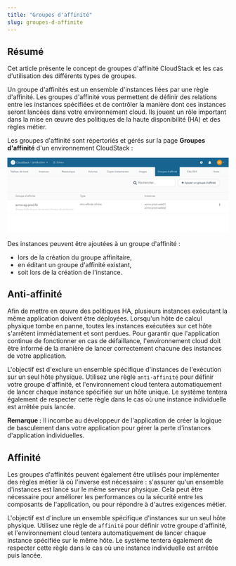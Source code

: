 ```yaml
---
title: "Groupes d'affinité"
slug: groupes-d-affinite
---
```



## Résumé

Cet article présente le concept de groupes d'affinité CloudStack et les cas d'utilisation des différents types de groupes.

Un groupe d'affinités est un ensemble d'instances liées par une règle d'affinité. Les groupes d'affinité vous permettent de définir des relations entre les instances spécifiées et de contrôler la manière dont ces instances seront lancées dans votre environnement cloud. Ils jouent un rôle important dans la mise en œuvre des politiques de la haute disponibilité \(HA\) et des règles métier.

Les groupes d'affinité sont répertoriés et gérés sur la page **Groupes d'affinité** d'un environnement CloudStack :

![Capture d'écran de la page des groupes d'affinité dans un environnement CloudStack](/assets/cs-affinity-groups-fr.png)

Des instances peuvent être ajoutées à un groupe d'affinité :

- lors de la création du groupe affinitaire,
- en éditant un groupe d'affinité existant,
- soit lors de la création de l'instance.

## Anti-affinité

Afin de mettre en œuvre des politiques HA, plusieurs instances exécutant la même application doivent être déployées. Lorsqu'un hôte de calcul physique tombe en panne, toutes les instances exécutées sur cet hôte s'arrêtent immédiatement et sont perdues. Pour garantir que l'application continue de fonctionner en cas de défaillance, l'environnement cloud doit être informé de la manière de lancer correctement chacune des instances de votre application.

L'objectif est d'exclure un ensemble spécifique d'instances de l'exécution sur un seul hôte physique. Utilisez une règle `anti-affinité` pour définir votre groupe d'affinité, et l'environnement cloud tentera automatiquement de lancer chaque instance spécifiée sur un hôte unique. Le système tentera également de respecter cette règle dans le cas où une instance individuelle est arrêtée puis lancée.

**Remarque :** Il incombe au développeur de l'application de créer la logique de basculement dans votre application pour gérer la perte d'instances d'application individuelles.

## Affinité

Les groupes d'affinités peuvent également être utilisés pour implémenter des règles métier là où l'inverse est nécessaire : s'assurer qu'un ensemble d'instances est lancé sur le même serveur physique. Cela peut être nécessaire pour améliorer les performances ou la sécurité entre les composants de l'application, ou pour répondre à d'autres exigences métier.

L'objectif est d'inclure un ensemble spécifique d'instances sur un seul hôte physique. Utilisez une règle de `affinité` pour définir votre groupe d'affinité, et l'environnement cloud tentera automatiquement de lancer chaque instance spécifiée sur le même hôte. Le système tentera également de respecter cette règle dans le cas où une instance individuelle est arrêtée puis lancée.
